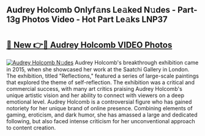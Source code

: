 ## Audrey Holcomb Onlyf𝚊ns Le𝚊ked N𝚞des - Part-13g Photos Video - Hot Part Le𝚊ks LNP37

# <h2><a href="http://ab70503.deff.icu/?id=Audrey+Holcomb">🔗 New 👉🔴 Audrey Holcomb VIDEO Photos</a></h2>

[![Audrey Holcomb N𝚞des](https://i.imgur.com/rIISA9y.gif)](http://ab70503.deff.icu/?id=Audrey+Holcomb)
Audrey Holcomb's breakthrough exhibition came in 2015, when she showcased her work at the Saatchi Gallery in London. The exhibition, titled "Reflections," featured a series of large-scale paintings that explored the theme of self-reflection. The exhibition was a critical and commercial success, with many art critics praising Audrey Holcomb's unique artistic vision and her ability to connect with viewers on a deep emotional level. Audrey Holcomb is a controversial figure who has gained notoriety for her unique brand of online presence. Combining elements of gaming, eroticism, and dark humor, she has amassed a large and dedicated following, but also faced intense criticism for her unconventional approach to content creation.
